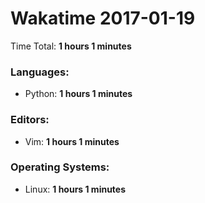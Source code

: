 # Wakatime 2017-01-19

Time Total: **1 hours 1 minutes**

### Languages:
- Python: **1 hours 1 minutes** 

### Editors:
- Vim: **1 hours 1 minutes** 

### Operating Systems:
- Linux: **1 hours 1 minutes** 

